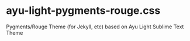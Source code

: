 # ayu-light-pygments-rouge.css
Pygments/Rouge Theme (for Jekyll, etc) based on Ayu Light Sublime Text Theme
